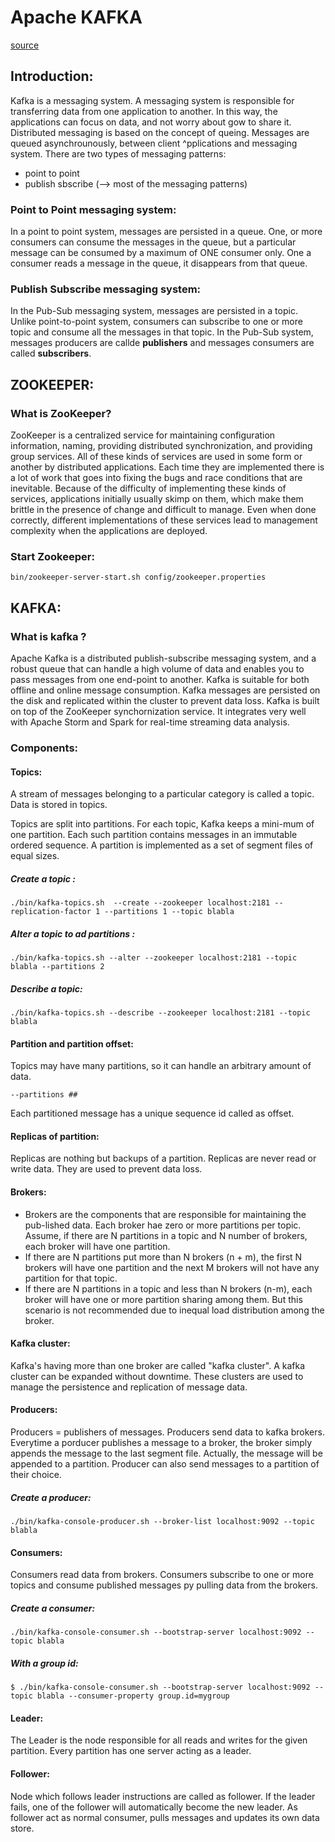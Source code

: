 # Apache KAFKA

[source](https://www.tutorialspoint.com/apache_kafka/index.htm)


## Introduction: 

Kafka is a messaging system. A messaging system is responsible for transferring data from one application to another. In this way, the applications can focus on data, and not worry about gow to share it.
Distributed messaging is based on the concept of queing. Messages are queued asynchrounously, between client ^pplications and messaging system.
There are two types of messaging patterns: 
- point to point
- publish sbscribe (--> most of the messaging patterns)

### Point to Point messaging system:

In a point to point system, messages are persisted in a queue. One, or more consumers can consume the messages in the queue, but a particular message can be consumed by a maximum of ONE consumer only.
One a consumer reads a message in the queue, it disappears from that queue.

### Publish Subscribe messaging system: 

In the Pub-Sub messaging system, messages are persisted in a topic. Unlike point-to-point system, consumers can subscribe to one or more topic and consume all the messages in that topic.
In the Pub-Sub system, messages producers are callde **publishers** and messages consumers are called **subscribers**.

## ZOOKEEPER: 

### What is ZooKeeper?
ZooKeeper is a centralized service for maintaining configuration information, naming, providing distributed synchronization, and providing group services. All of these kinds of services are used in some form or another by distributed applications. Each time they are implemented there is a lot of work that goes into fixing the bugs and race conditions that are inevitable. Because of the difficulty of implementing these kinds of services, applications initially usually skimp on them, which make them brittle in the presence of change and difficult to manage. Even when done correctly, different implementations of these services lead to management complexity when the applications are deployed.

### Start Zookeeper:
```
bin/zookeeper-server-start.sh config/zookeeper.properties
```

## KAFKA: 

### What is kafka ?

Apache Kafka is a distributed publish-subscribe messaging system, and a robust queue that can handle a high volume of data and enables you to pass messages from one end-point to another.
Kafka is suitable for both offline and online message consumption. Kafka messages are persisted on the disk and replicated within the cluster to prevent data loss. Kafka is built on top of the ZooKeeper synchornization service. It integrates very well with Apache Storm and Spark for real-time streaming data analysis.

### Components: 
#### Topics: 

A stream of messages belonging to a particular category is called a topic. Data is stored in topics.

Topics are split into partitions. For each topic, Kafka keeps a mini-mum of one partition. Each such partition contains messages in an immutable ordered sequence. A partition is implemented as a set of segment files of equal sizes.

##### Create a topic : 
```
./bin/kafka-topics.sh  --create --zookeeper localhost:2181 --replication-factor 1 --partitions 1 --topic blabla 
```

##### Alter a topic to ad partitions : 
```
./bin/kafka-topics.sh --alter --zookeeper localhost:2181 --topic blabla --partitions 2
```

##### Describe a topic:
```
./bin/kafka-topics.sh --describe --zookeeper localhost:2181 --topic blabla
```

#### Partition and partition offset: 

Topics may have many partitions, so it can handle an arbitrary amount of data. 
```
--partitions ##
```
	
Each partitioned message has a unique sequence id called as offset.

#### Replicas of partition:

Replicas are nothing but backups of a partition. Replicas are never read or write data. They are used to prevent data loss.

#### Brokers:
- Brokers are the components that are responsible for maintaining the pub-lished data. Each broker hae zero or more partitions per topic. Assume, if there are N partitions in a topic and N number of brokers, each broker will have one partition.
- If there are N partitions put more than N brokers (n + m), the first N brokers will have one partition and the next M brokers will not have any partition for that topic.
- If there are N partitions in a topic and less than N brokers (n-m), each broker will have one or more partition sharing among them. But this scenario is not recommended due to inequal load distribution among the broker.

#### Kafka cluster: 
Kafka's having more than one broker are called "kafka cluster". A kafka cluster can be expanded without downtime. These clusters are used to manage the persistence and replication of message data.

#### Producers: 
Producers = publishers of messages. Producers send data to kafka brokers. Everytime a porducer publishes a message to a broker, the broker simply appends the message to the last segment file. Actually, the message will be appended to a partition. Producer can also send messages to a partition of their choice.
##### Create a producer:
```
./bin/kafka-console-producer.sh --broker-list localhost:9092 --topic blabla
```

#### Consumers:
Consumers read data from brokers. Consumers subscribe to one or more topics and consume published messages py pulling data from the brokers.
##### Create a consumer: 
```
./bin/kafka-console-consumer.sh --bootstrap-server localhost:9092 --topic blabla
```
##### With a group id:
```
$ ./bin/kafka-console-consumer.sh --bootstrap-server localhost:9092 --topic blabla --consumer-property group.id=mygroup
```

#### Leader:
The Leader is the node responsible for all reads and writes for the given partition. Every partition has one server acting as a leader.

#### Follower:
Node which follows leader instructions are called as follower. If the leader fails, one of the follower will automatically become the new leader. As follower act as normal consumer, pulls messages and updates its own data store.



